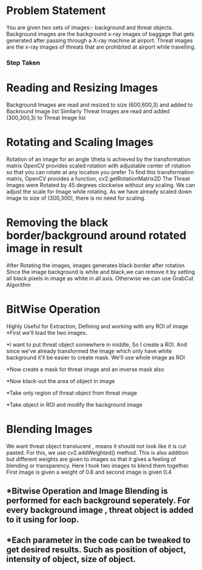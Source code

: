 # Problem Statement
You are given two sets of images:- background and threat objects. Background images are the
background x-ray images of baggage that gets generated after passing through a X-ray machine at
airport. Threat images are the x-ray images of threats that are prohibited at airport while travelling.

### Step Taken
# Reading and Resizing Images
Background Images are read and resized to size (600,600,3) and added to Backround Image list
Similarly Threat Images are read and added (300,300,3) to Threat Image list

# Rotating and Scaling Images
Rotation of an image for an angle \theta is achieved by the transformation matrix
OpenCV provides scaled rotation with adjustable center of rotation so that you can rotate at any location you prefer
To find this transformation matrix, OpenCV provides a function, cv2.getRotationMatrix2D 
The Threat Images were Rotated by 45 degrees clockwise without any scaling. We can adjust the scale for Image while rotating. As we have already scaled down image to size of 
(300,300), there is no need for scaling.

# Removing the black border/background around rotated image in result
After Rotating the images, images generates black border after rotation 
Since the image background is white and black,we can remove it by setting all black pixels in image as white in all axis.
Otherwise we can use GrabCut Algorithm

# BitWise Operation
Highly Useful for Extraction, Defining and working with any ROI of image
*First we'll load the two images.

*I want to put threat object somewhere in middle, So I create a ROI. And since we've already transformed the image which only have white background it'll be easier to create mask. We'll use whole image as ROI

*Now create a mask for threat image and an inverse mask also

*Now black-out the area of object in image

*Take only region of threat object from threat image

*Take object in ROI and modify the background image

# Blending Images
We want threat object translucent , means it should not look like it is cut pasted.
For this, we use cv2.addWeighted() method.
This is also addition but different weights are given to images so that it gives a feeling of blending or transparency.
Here I took two images to blend them together. First image is given a weight of 0.6 and second image is given 0.4

## *Bitwise Operation and Image Blending is performed for each background seperately. For every background image , threat object is added to it using for loop.

## *Each parameter in the code can be tweaked to get desired results. Such as position of object, intensity of object, size of object.

